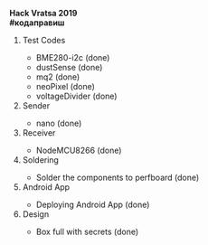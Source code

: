 ﻿<b>Hack Vratsa 2019</b>
</br>
<b>#кодаправиш</b>
<ol>
  <li>Test Codes</li>
   <ul>
     <li>BME280-i2c (done)</li>
     <li>dustSense (done)</li>
     <li>mq2 (done)</li>
     <li>neoPixel (done) </li>
     <li>voltageDivider (done) </li>
   </ul>
  <li>Sender</li>
  <ul>
     <li>nano (done)</li>
   </ul>
   <li>Receiver</li>
  <ul>
     <li>NodeMCU8266 (done)</li>
   </ul>
   <li>Soldering</li>
  <ul>
     <li>Solder the components to perfboard (done)</li>
   </ul>
  <li>Android App</li>
  <ul>
     <li>Deploying Android App (done)</li>
   </ul>
   <li>Design</li>
  <ul>
     <li>Box full with secrets (done)</li>
   </ul>
</ol>
